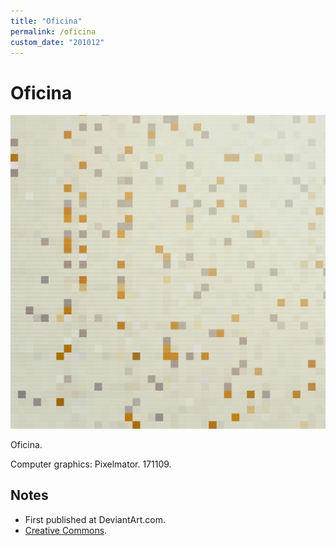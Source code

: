 ```yaml
---
title: "Oficina"
permalink: /oficina
custom_date: "201012"
---
```


# Oficina

![Oficina by jProgr](/assets/images/oficina.jpg)

Oficina.

Computer graphics: Pixelmator. 171109.

## Notes

- First published at DeviantArt.com.
- [Creative Commons](https://creativecommons.org/licenses/by/3.0/).
